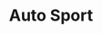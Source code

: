 ---
title: "Auto Sport"
url: /ciudad-autonoma-de-buenos-aires/auto-sport/
shop: reparación de automóviles
---